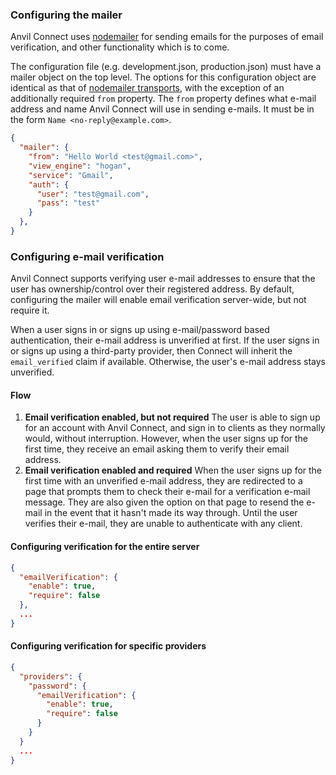 ### Configuring the mailer

Anvil Connect uses [nodemailer](https://github.com/andris9/Nodemailer) for sending emails for the purposes of email verification, and other functionality which is to come.

The configuration file (e.g. development.json, production.json) must have a mailer object on the top level. The options for this configuration object are identical as that of [nodemailer transports](https://github.com/andris9/Nodemailer#use-the-default-smtp-transport), with the exception of an additionally required `from` property. The `from` property defines what e-mail address and name Anvil Connect will use in sending e-mails. It must be in the form `Name <no-reply@example.com>`.

```json
{
  "mailer": {
    "from": "Hello World <test@gmail.com>",
    "view_engine": "hogan",
    "service": "Gmail",
    "auth": {
      "user": "test@gmail.com",
      "pass": "test"
    }
  },
}
```

### Configuring e-mail verification

Anvil Connect supports verifying user e-mail addresses to ensure that the user has ownership/control over their registered address. By default, configuring the mailer will enable email verification server-wide, but not require it.

When a user signs in or signs up using e-mail/password based authentication, their e-mail address is unverified at first. If the user signs in or signs up using a third-party provider, then Connect will inherit the `email_verified` claim if available. Otherwise, the user's e-mail address stays unverified.

#### Flow

1. **Email verification enabled, but not required**
   The user is able to sign up for an account with Anvil Connect, and sign in to clients as they normally would, without interruption. However, when the user signs up for the first time, they receive an email asking them to verify their email address.
2. **Email verification enabled and required**
   When the user signs up for the first time with an unverified e-mail address, they are redirected to a page that prompts them to check their e-mail for a verification e-mail message. They are also given the option on that page to resend the e-mail in the event that it hasn't made its way through. Until the user verifies their e-mail, they are unable to authenticate with any client.

#### Configuring verification for the entire server

```json
{
  "emailVerification": {
    "enable": true,
    "require": false
  },
  ...
}
```

#### Configuring verification for specific providers

```json
{
  "providers": {
    "password": {
      "emailVerification": {
        "enable": true,
        "require": false
      }
    }
  }
  ...
}
```

